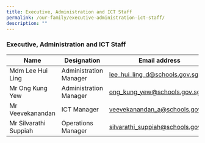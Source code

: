 ```yaml
---
title: Executive, Administration and ICT Staff
permalink: /our-family/executive-administration-ict-staff/
description: ""
---
```

### Executive, Administration and ICT Staff

| Name | Designation | Email address |
|---|---|---|
| Mdm Lee Hui Ling | Administration Manager  | lee_hui_ling_d@schools.gov.sg |  
|Mr Ong Kung Yew | Administration Manager | ong_kung_yew@schools.gov.sg |
| Mr Veevekanandan | ICT Manager | veevekanandan_a@schools.gov.sg |
| Mr Silvarathi Suppiah | Operations Manager | silvarathi_suppiah@schools.gov.sg |